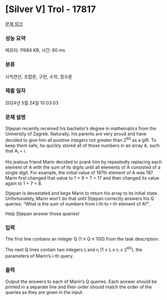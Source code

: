 # [Silver V] Trol - 17817 

[문제 링크](https://www.acmicpc.net/problem/17817) 

### 성능 요약

메모리: 11684 KB, 시간: 80 ms

### 분류

사칙연산, 조합론, 구현, 수학, 정수론

### 제출 일자

2024년 5월 24일 10:03:03

### 문제 설명

<p>Stjepan recently received his bachelor’s degree in mathematics from the University of Zagreb. Naturally, his parents are very proud and have decided to give him all positive integers not greater than 2<sup>60</sup> as a gift. To keep them safe, he quickly stored all of those numbers in an array A, such that A<sub>i</sub> = i.</p>

<p>His jealous friend Marin decided to prank him by repeatedly replacing each element of A with the sum of its digits until all elements of A consisted of a single digit. For example, the initial value of 197th element of A was 197. Marin first changed that value to 1 + 9 + 7 = 17 and then changed its value again to 1 + 7 = 8.</p>

<p>Stjepan is devastated and begs Marin to return his array to its initial state. Unfortunately, Marin won’t do that until Stjepan correctly answers his Q queries: “What is the sum of numbers from l-th to r-th element of A?”.</p>

<p>Help Stjepan answer those queries!</p>

### 입력 

 <p>The first line contains an integer Q (1 ≤ Q ≤ 100) from the task description.</p>

<p>The next Q lines contain two integers l<sub>i</sub> and r<sub>i</sub> (1 ≤ l<sub>i</sub> ≤ r<sub>i</sub> ≤ 2<sup>60</sup>), the parameters of Marin’s i-th query.</p>

### 출력 

 <p>Output the answers to each of Marin’s Q queries. Each answer should be printed in a separate line and their order should match the order of the queries as they are given in the input.</p>

